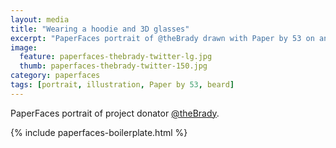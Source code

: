 ```yaml
---
layout: media
title: "Wearing a hoodie and 3D glasses"
excerpt: "PaperFaces portrait of @theBrady drawn with Paper by 53 on an iPad."
image: 
  feature: paperfaces-thebrady-twitter-lg.jpg
  thumb: paperfaces-thebrady-twitter-150.jpg
category: paperfaces
tags: [portrait, illustration, Paper by 53, beard]
---
```


PaperFaces portrait of project donator [@theBrady](http://twitter.com/theBrady).

{% include paperfaces-boilerplate.html %}